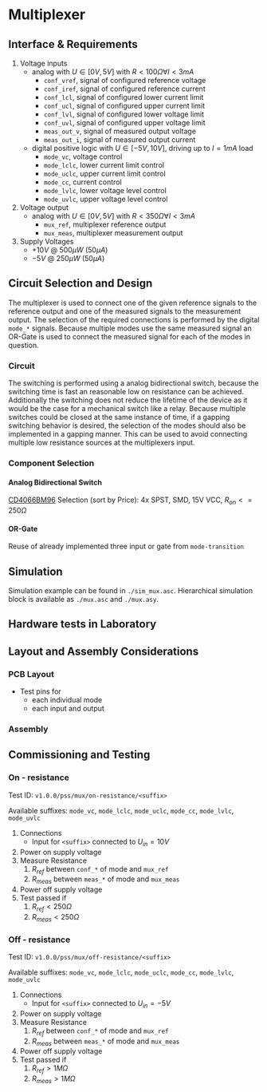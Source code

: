 # Multiplexer

## Interface & Requirements

1. Voltage inputs
    - analog with $U \in [0V, 5V]$ with $R < 100 \Omega \forall I < 3mA$
        - `conf_vref`, signal of configured reference voltage
        - `conf_iref`, signal of configured reference current
        - `conf_lcl`, signal of configured lower current limit
        - `conf_ucl`, signal of configured upper current limit
        - `conf_lvl`, signal of configured lower voltage limit
        - `conf_uvl`, signal of configured upper voltage limit
        - `meas_out_v`, signal of measured output voltage
        - `meas_out_i`, signal of measured output current
    - digital positive logic with $U \in [-5V, 10V]$, driving up to $I = 1 mA$
    load
        - `mode_vc`, voltage control
        - `mode_lclc`, lower current limit control
        - `mode_uclc`, upper current limit control
        - `mode_cc`, current control
        - `mode_lvlc`, lower voltage level control
        - `mode_uvlc`, upper voltage level control
2. Voltage output
    - analog with $U \in [0V, 5V]$ with $R < 350 \Omega \forall I < 3mA$
        - `mux_ref`, multiplexer reference output
        - `mux_meas`, multiplexer measurement output
3. Supply Voltages
    - $+10V$ @ $500 \mu W$ ($50 \mu A$)
    - $-5V$ @ $250 \mu W$ ($50 \mu A$)

## Circuit Selection and Design

The multiplexer is used to connect one of the given reference signals to the
reference output and one of the measured signals to the measurement output. The
selection of the required connections is performed by the digital `mode_*`
signals. Because multiple modes use the same measured signal an OR-Gate is used
to connect the measured signal for each of the modes in question.

### Circuit

The switching is performed using a analog bidirectional switch, because the
switching time is fast an reasonable low on resistance can be achieved.
Additionally the switching does not reduce the lifetime of the device as it
would be the case for a mechanical switch like a relay.
Because multiple switches could be closed at the same instance of time, if a
gapping switching behavior is desired, the selection of the modes should also
be implemented in a gapping manner. This can be used to avoid connecting
multiple low resistance sources at the multiplexers input.

### Component Selection

#### Analog Bidirectional Switch

[CD4066BM96] Selection (sort by Price): 4x SPST, SMD, 15V VCC,
$R_{on} <= 250 \Omega$

[CD4066BM96]: https://mou.sr/3MQOnJI

#### OR-Gate

Reuse of already implemented three input or gate from `mode-transition`

## Simulation

Simulation example can be found in `./sim_mux.asc`.
Hierarchical simulation block is available as `./mux.asc` and `./mux.asy`.

## Hardware tests in Laboratory

## Layout and Assembly Considerations

### PCB Layout

- Test pins for
    - each individual mode
    - each input and output

### Assembly

## Commissioning and Testing

### On - resistance

Test ID: `v1.0.0/pss/mux/on-resistance/<suffix>`

Available suffixes: `mode_vc`, `mode_lclc`, `mode_uclc`, `mode_cc`,
`mode_lvlc`, `mode_uvlc`

1. Connections
    - Input for `<suffix>` connected to $U_{in} = 10V$
2. Power on supply voltage
3. Measure Resistance
    1. $R_{ref}$ between `conf_*` of mode and `mux_ref`
    2. $R_{meas}$ between `meas_*` of mode and `mux_meas`
4. Power off supply voltage
5. Test passed if
    1. $R_{ref} < 250 \Omega$
    2. $R_{meas} < 250 \Omega$

### Off - resistance

Test ID: `v1.0.0/pss/mux/off-resistance/<suffix>`

Available suffixes: `mode_vc`, `mode_lclc`, `mode_uclc`, `mode_cc`,
`mode_lvlc`, `mode_uvlc`

1. Connections
    - Input for `<suffix>` connected to $U_{in} = -5V$
2. Power on supply voltage
3. Measure Resistance
    1. $R_{ref}$ between `conf_*` of mode and `mux_ref`
    2. $R_{meas}$ between `meas_*` of mode and `mux_meas`
4. Power off supply voltage
5. Test passed if
    1. $R_{ref} > 1M \Omega$
    2. $R_{meas} > 1M \Omega$
